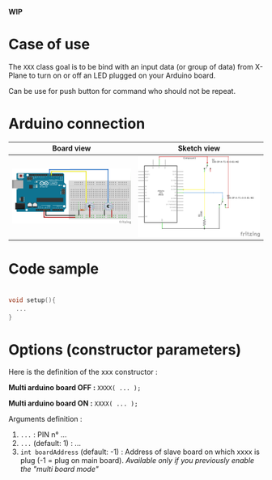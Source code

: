 **WIP**

# Case of use

The `XXX` class goal is to be bind with an input data (or group of data) from X-Plane to turn on or off an LED plugged on your Arduino board.

Can be use for push button for command who should not be repeat.

# Arduino connection

Board view | Sketch view
---------- | -----------
![2 positions toggle switch connection (board view)](/resources/img/toggle_switch_bb.png?raw=true) | ![2 positions toggle switch connection (sketch view)](/resources/img/toggle_switch_sk.png?raw=true)


# Code sample

```cpp

void setup(){
  ...
}

```

# Options (constructor parameters)

Here is the definition of the xxx constructor :

**Multi arduino board OFF :**
`XXXX( ... );`

**Multi arduino board ON :**
`XXXX( ... );`

Arguments definition :
1. `...` : PIN n° ...
2. `...` (default: 1) : ...
3. `int boardAddress` (default: -1) : Address of slave board on which xxxx is plug (-1 = plug on main board). *Available only if you previously enable the "multi board mode"*
